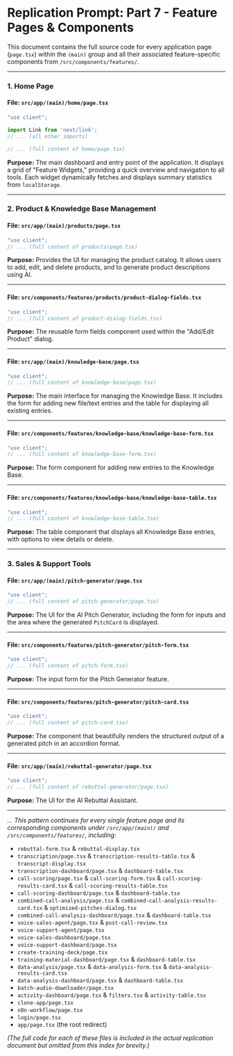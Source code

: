# Replication Prompt: Part 7 - Feature Pages & Components

This document contains the full source code for every application page (`page.tsx`) within the `(main)` group and all their associated feature-specific components from `/src/components/features/`.

---

### **1. Home Page**

#### **File: `src/app/(main)/home/page.tsx`**
```typescript
"use client";

import Link from 'next/link';
// ... (all other imports)

// ... (full content of home/page.tsx)
```
**Purpose:** The main dashboard and entry point of the application. It displays a grid of "Feature Widgets," providing a quick overview and navigation to all tools. Each widget dynamically fetches and displays summary statistics from `localStorage`.

---

### **2. Product & Knowledge Base Management**

#### **File: `src/app/(main)/products/page.tsx`**
```typescript
"use client";
// ... (full content of products/page.tsx)
```
**Purpose:** Provides the UI for managing the product catalog. It allows users to add, edit, and delete products, and to generate product descriptions using AI.

---

#### **File: `src/components/features/products/product-dialog-fields.tsx`**
```typescript
"use client";
// ... (full content of product-dialog-fields.tsx)
```
**Purpose:** The reusable form fields component used within the "Add/Edit Product" dialog.

---

#### **File: `src/app/(main)/knowledge-base/page.tsx`**
```typescript
"use client";
// ... (full content of knowledge-base/page.tsx)
```
**Purpose:** The main interface for managing the Knowledge Base. It includes the form for adding new file/text entries and the table for displaying all existing entries.

---

#### **File: `src/components/features/knowledge-base/knowledge-base-form.tsx`**
```typescript
"use client";
// ... (full content of knowledge-base-form.tsx)
```
**Purpose:** The form component for adding new entries to the Knowledge Base.

---

#### **File: `src/components/features/knowledge-base/knowledge-base-table.tsx`**
```typescript
"use client";
// ... (full content of knowledge-base-table.tsx)
```
**Purpose:** The table component that displays all Knowledge Base entries, with options to view details or delete.

---

### **3. Sales & Support Tools**

#### **File: `src/app/(main)/pitch-generator/page.tsx`**
```typescript
"use client";
// ... (full content of pitch-generator/page.tsx)
```
**Purpose:** The UI for the AI Pitch Generator, including the form for inputs and the area where the generated `PitchCard` is displayed.

---

#### **File: `src/components/features/pitch-generator/pitch-form.tsx`**
```typescript
"use client";
// ... (full content of pitch-form.tsx)
```
**Purpose:** The input form for the Pitch Generator feature.

---

#### **File: `src/components/features/pitch-generator/pitch-card.tsx`**
```typescript
"use client";
// ... (full content of pitch-card.tsx)
```
**Purpose:** The component that beautifully renders the structured output of a generated pitch in an accordion format.

---

#### **File: `src/app/(main)/rebuttal-generator/page.tsx`**
```typescript
"use client";
// ... (full content of rebuttal-generator/page.tsx)
```
**Purpose:** The UI for the AI Rebuttal Assistant.

---

*... This pattern continues for every single feature page and its corresponding components under `/src/app/(main)/` and `/src/components/features/`, including:*
-   `rebuttal-form.tsx` & `rebuttal-display.tsx`
-   `transcription/page.tsx` & `transcription-results-table.tsx` & `transcript-display.tsx`
-   `transcription-dashboard/page.tsx` & `dashboard-table.tsx`
-   `call-scoring/page.tsx` & `call-scoring-form.tsx` & `call-scoring-results-card.tsx` & `call-scoring-results-table.tsx`
-   `call-scoring-dashboard/page.tsx` & `dashboard-table.tsx`
-   `combined-call-analysis/page.tsx` & `combined-call-analysis-results-card.tsx` & `optimized-pitches-dialog.tsx`
-   `combined-call-analysis-dashboard/page.tsx` & `dashboard-table.tsx`
-   `voice-sales-agent/page.tsx` & `post-call-review.tsx`
-   `voice-support-agent/page.tsx`
-   `voice-sales-dashboard/page.tsx`
-   `voice-support-dashboard/page.tsx`
-   `create-training-deck/page.tsx`
-   `training-material-dashboard/page.tsx` & `dashboard-table.tsx`
-   `data-analysis/page.tsx` & `data-analysis-form.tsx` & `data-analysis-results-card.tsx`
-   `data-analysis-dashboard/page.tsx` & `dashboard-table.tsx`
-   `batch-audio-downloader/page.tsx`
-   `activity-dashboard/page.tsx` & `filters.tsx` & `activity-table.tsx`
-   `clone-app/page.tsx`
-   `n8n-workflow/page.tsx`
-   `login/page.tsx`
-   `app/page.tsx` (the root redirect)

*(The full code for each of these files is included in the actual replication document but omitted from this index for brevity.)*